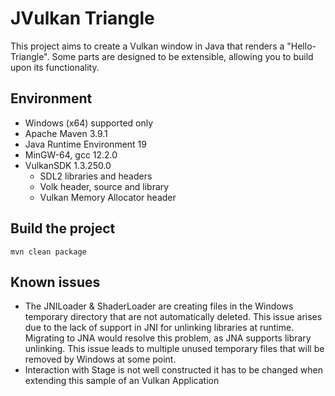 # JVulkan Triangle

This project aims to create a Vulkan window in Java that renders a "Hello-Triangle". Some parts are designed to be extensible, allowing you to build upon its functionality.

## Environment

* Windows (x64) supported only
* Apache Maven 3.9.1
* Java Runtime Environment 19
* MinGW-64, gcc 12.2.0
* VulkanSDK 1.3.250.0
  * SDL2 libraries and headers
  * Volk header, source and library
  * Vulkan Memory Allocator header

## Build the project

```shell
mvn clean package
```

## Known issues

* The JNILoader & ShaderLoader are creating files in the Windows temporary directory that are not automatically deleted. This issue arises due to the lack of support in JNI for unlinking libraries at runtime. Migrating to JNA would resolve this problem, as JNA supports library unlinking. This issue leads to multiple unused temporary files that will be removed by Windows at some point.
* Interaction with Stage is not well constructed it has to be changed when extending this sample of an Vulkan Application
